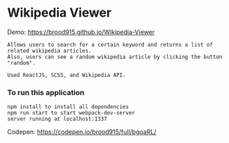 # Wikipedia Viewer

Demo: https://brood915.github.io/Wikipedia-Viewer

```
Allows users to search for a certain keyword and returns a list of related wikipedia articles. 
Also, users can see a random wikipedia article by clicking the button "random".

Used ReactJS, SCSS, and Wikipedia API.
```


### To run this application

```
npm install to install all dependencies
npm run start to start webpack-dev-server
server running at localhost:1337
```

Codepen: https://codepen.io/brood915/full/bgoaRL/
